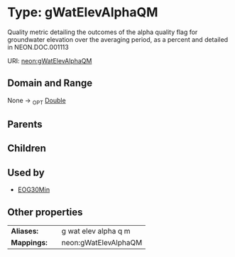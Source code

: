 
# Type: gWatElevAlphaQM


Quality metric detailing the outcomes of the alpha quality flag for groundwater elevation over the averaging period, as a percent and detailed in NEON.DOC.001113

URI: [neon:gWatElevAlphaQM](https://data.neonscience.org/gWatElevAlphaQM)


## Domain and Range

None ->  <sub>OPT</sub> [Double](types/Double.md)

## Parents


## Children


## Used by

 * [EOG30Min](EOG30Min.md)

## Other properties

|  |  |  |
| --- | --- | --- |
| **Aliases:** | | g wat elev alpha q m |
| **Mappings:** | | neon:gWatElevAlphaQM |

